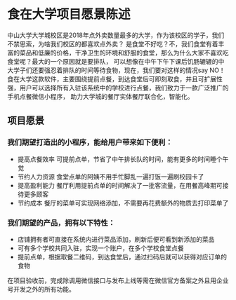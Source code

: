 # 食在大学项目愿景陈述
中山大学大学城校区是2018年点外卖数量最多的大学，作为该校区的学子，我们不禁思索，为啥我们校区的都喜欢点外卖？
是食堂不好吃？不，我们食堂有着丰富的菜品和低廉的价格，干净卫生的环境和舒服的食堂，那么为什么大家不喜欢吃食堂呢？最大的一个原因就是要排队，
可以想像在中午下午下课后饥肠辘辘的中大学子们还要强忍着排队的时间等待食物，现在，我们要对这样的情况say NO！
食在大学这款软件，主要围绕提前点餐，到达食堂后可即刻取食，并且可扩展性强，用户可以选择所有入驻该系统中的学校进行点餐，我们致力于一款广泛推广的手机点餐微信小程序，
助力大学城的餐厅实体餐厅联合化，智能化。
## 项目愿景

### 我们期望打造出的小程序，能给用户带来如下便利：
- 提高点餐效率 可提前点单，节省了中午排长队的时间，能有更多的时间睡个午觉
- 节约人力资源 食堂点单的阿姨不用手忙脚乱一遍打饭一遍刷校园卡了
- 提高盈利能力 餐厅利用提前点单的时间解决了一批客流量，在用餐高峰期可接待更多顾客
- 节约成本 餐厅的菜单可实现网络添加，不需要再花费额外的物质去打印菜单了

### 我们期望的产品，拥有以下特性：
- 店铺拥有者可直接在系统内进行菜品添加，刷新后便可看到新添加的菜品
- 可有多个学校共同入驻，实现一个账户，在多个学校食堂点餐
- 提前点单，根据取餐二维码，到达食堂后，通过扫码后就可以获得对应订单的食物

在项目验收前，完成除调用微信接口与发布上线等需在微信官方备案之外且用企业号开发之外的所有功能。
